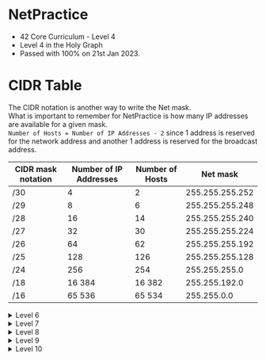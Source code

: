 # NetPractice
* 42 Core Curriculum - Level 4
* Level 4 in the Holy Graph<br>
* Passed with 100% on 21st Jan 2023.<br>

# CIDR Table
The CIDR notation is another way to write the Net mask.<br>
What is important to remember for NetPractice is how many IP addresses are available for a given mask.<br>
`Number of Hosts = Number of IP Addresses - 2` since 1 address is reserved for the network address and another 1 address is reserved for the broadcast address.<br>

| CIDR mask notation | Number of IP Addresses | Number of Hosts | Net mask |
| --- | --- |--- | --- |
| /30 | 4 | 2 | 255.255.255.252 |
| /29 | 8 | 6 | 255.255.255.248 |
| /28 | 16 | 14 | 255.255.255.240 |
| /27 | 32| 30 | 255.255.255.224 |
| /26 | 64 | 62 | 255.255.255.192 |
| /25 | 128 | 126 | 255.255.255.128 |
| /24 | 256 | 254 | 255.255.255.0 |
| /18 | 16 384 | 16 382 | 255.255.192.0 |
| /16 | 65 536 | 65 534 | 255.255.0.0 |


<details>
  <summary>Level 6</summary>
  
  1. Erase all the modifiable fields (start with a clean sheet).<br>
  2. All the destinations of the routing tables should be filled in with : `0.0.0.0/0`<br>
  3. Copy the mask of R1 into the one of A1 (the same mask is used inside a subnetwork) : `255.255.255.128`<br>
  4. Choose any suitable IP for R1 between 128 and 255 (128 and 255 excluded) because the mask last byte is 128 (see CIDR Table) : `110.6.3.226` for instance<br>
  5. Copy the IP of R1 into the next hop of the forwarding table of A :`110.6.3.226`<br>
  6. Choose the network address and mask for the destination of the routing table of the Internet by make sure the IP adresses of R1 and A1 will be covered : `110.6.3.226/30` or `110.6.3.0/25` will work.<br>
  
  ![NetPractive_Level_6](https://user-images.githubusercontent.com/107719618/213868500-84b71208-e565-4aff-83f1-31e216d8cd50.png)

  
  
</details>

<details>
  <summary>Level 7</summary>
  
  1. Erase all the modifiable fields (start with a clean sheet).<br>
  2. All the destinations of the routing tables should be filled in with : `0.0.0.0/0`<br>
  3. We have 3 networks with only 2 IP address to assign so we can fill in the mask of A1, R11, R12, R21, R22 and C1 with : `255.255.255.252`<br>
  4. The next hop in the forwarding table of A is equal to the IP of the next router interface R11 : `107.198.14.1`<br>
  5. The IP address of A1 can only be : `107.198.14.2` since `107.198.14.1` is already used.<br>
  6. Since the IP address of R12 is `107.198.14.254`, then the next hop of the forwarding table of router R2 is : `107.198.14.254`<br>
  7. The IP address of the R21 can only be : `107.198.14.253` since `107.198.14.254` is already used.<br>
  8. Since the IP address of R21 is `107.198.14.253`, then the next hop of the forwarding table of router R1 is : `107.198.14.253`<br>
  9. For network R22 - C1, we need to find what IP addresses are available in 107.198.14.xxx format : <br>
  &emsp;&emsp;&emsp; * Due to network R11 - A1, the IP addresses `107.198.14.xxx` with `xxx` ranging from `000` to `003` included are used.<br>
  &emsp;&emsp;&emsp; * Due to network R12 - R21, the IP addresses `107.198.14.xxx` with `xxx` ranging from `252` to `255` included are used.<br>
  Hence, the IP addresses available are `107.198.14.004` to `107.198.14.251` : for simplicity, we will use addresses from `107.198.14.004` to `107.198.14.007`, therefore : <br>
  &emsp;&emsp;&emsp; * IP address of R22 is `107.198.14.005`<br>
  &emsp;&emsp;&emsp; * IP address of C is `107.198.14.006`<br>
  &emsp;&emsp;&emsp; * Next hop of forwarding table of C is `107.198.14.005`<br>

  
  ![NetPractive_Level_7](https://user-images.githubusercontent.com/107719618/213916288-f1636f84-c3d9-4355-9a33-4d2b49024965.png)

  
  
</details>

<details>
  <summary>Level 8</summary>
  1. Erase all the modifiable fields (start with a clean sheet).<br>
  2. All the destinations of the routing tables should be filled in with : `0.0.0.0/0`<br>
  3. The next hop of the forwarding table of the Internet I should be equal to the IP address of the interface R12 of router R1 : `163.178.250.12`<br>
  4. For network R23 - D1, the mask of D1 requires the mask of R23 to be identical i.e. : `255.255.255.240`
  
  
  
</details>

<details>
  #<summary>Level 9</summary>
</details>

<details>
  #<summary>Level 10</summary>
</details>
